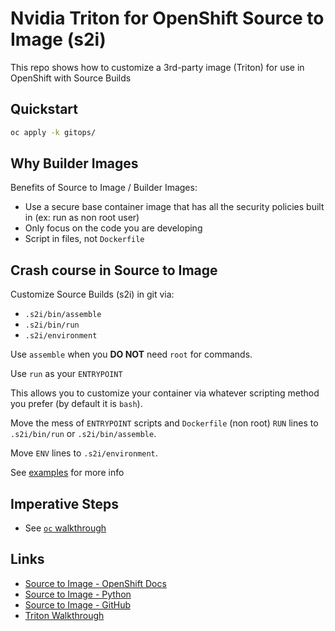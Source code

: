 # Nvidia Triton for OpenShift Source to Image (s2i)

This repo shows how to customize a 3rd-party image (Triton) for use in OpenShift with Source Builds

## Quickstart

```sh
oc apply -k gitops/
```

## Why Builder Images

Benefits of Source to Image / Builder Images:

- Use a secure base container image that has all the security policies built in (ex: run as non root user)
- Only focus on the code you are developing
- Script in files, not `Dockerfile`

## Crash course in Source to Image

Customize Source Builds (s2i) in git via:

- `.s2i/bin/assemble`
- `.s2i/bin/run`
- `.s2i/environment`

Use `assemble` when you **DO NOT** need `root` for commands.

Use `run` as your `ENTRYPOINT`

This allows you to customize your container via whatever scripting method you prefer (by default it is `bash`).

Move the mess of `ENTRYPOINT` scripts and `Dockerfile` (non root) `RUN` lines to `.s2i/bin/run` or `.s2i/bin/assemble`.

Move `ENV` lines to `.s2i/environment`.

See [examples](examples) for more info

## Imperative Steps

- See [`oc` walkthrough](TLDR.md)

## Links

- [Source to Image - OpenShift Docs](https://docs.openshift.com/container-platform/4.14/openshift_images/using_images/using-s21-images.html)
- [Source to Image - Python](https://docs.openshift.com/container-platform/4.17/openshift_images/using_images/using-s21-images.html)
- [Source to Image - GitHub](https://github.com/openshift/source-to-image)
- [Triton Walkthrough](https://neuralbits.substack.com/p/how-to-use-nvidia-triton-server-the)
